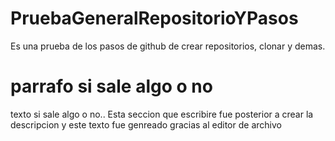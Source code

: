 # PruebaGeneralRepositorioYPasos
Es una prueba de los pasos de github de crear repositorios, clonar y demas.

# parrafo si sale algo o no
texto si sale algo o no..
Esta seccion que escribire fue posterior a crear la descripcion y este texto fue genreado gracias al editor de archivo
